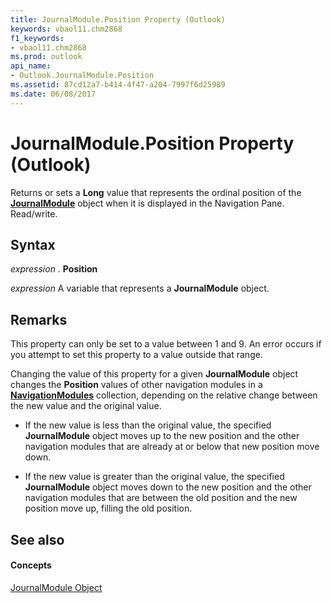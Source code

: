 ```yaml
---
title: JournalModule.Position Property (Outlook)
keywords: vbaol11.chm2868
f1_keywords:
- vbaol11.chm2868
ms.prod: outlook
api_name:
- Outlook.JournalModule.Position
ms.assetid: 87cd12a7-b414-4f47-a204-7997f6d25989
ms.date: 06/08/2017
---
```



# JournalModule.Position Property (Outlook)

Returns or sets a **Long** value that represents the ordinal position of the **[JournalModule](journalmodule-object-outlook.md)** object when it is displayed in the Navigation Pane. Read/write.


## Syntax

 _expression_ . **Position**

 _expression_ A variable that represents a **JournalModule** object.


## Remarks

This property can only be set to a value between 1 and 9. An error occurs if you attempt to set this property to a value outside that range.

Changing the value of this property for a given **JournalModule** object changes the **Position** values of other navigation modules in a **[NavigationModules](navigationmodules-object-outlook.md)** collection, depending on the relative change between the new value and the original value.


- If the new value is less than the original value, the specified **JournalModule** object moves up to the new position and the other navigation modules that are already at or below that new position move down.
    
- If the new value is greater than the original value, the specified **JournalModule** object moves down to the new position and the other navigation modules that are between the old position and the new position move up, filling the old position.
    

## See also


#### Concepts


[JournalModule Object](journalmodule-object-outlook.md)


